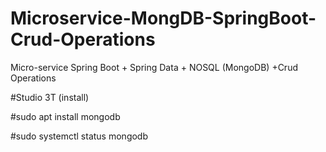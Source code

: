 # Microservice-MongDB-SpringBoot-Crud-Operations
Micro-service Spring Boot + Spring Data + NOSQL (MongoDB) +Crud Operations



#Studio 3T (install)

#sudo apt install mongodb

#sudo systemctl status mongodb
